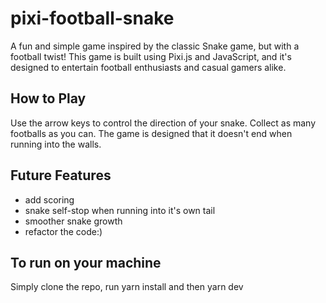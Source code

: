 # pixi-football-snake
A fun and simple game inspired by the classic Snake game, but with a football twist! This game is built using Pixi.js and JavaScript, and it's designed to entertain football enthusiasts and casual gamers alike.

## How to Play
Use the arrow keys to control the direction of your snake. Collect as many footballs as you can. The game is designed that it doesn't end when running into the walls.

## Future Features
- add scoring
- snake self-stop when running into it's own tail
- smoother snake growth
- refactor the code:)

 ## To run on your machine 
 Simply clone the repo, run yarn install and then yarn dev
